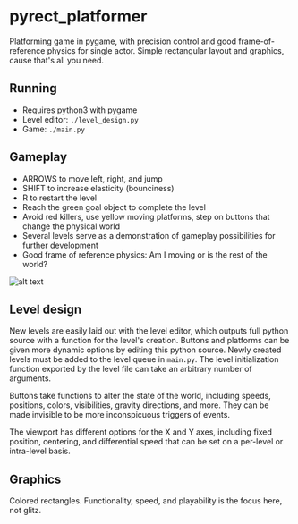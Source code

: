 # pyrect_platformer

Platforming game in pygame, with precision control and good frame-of-reference physics for single actor. Simple rectangular layout and graphics, cause that's all you need.

## Running

+ Requires python3 with pygame
+ Level editor: `./level_design.py`
+ Game: `./main.py`

## Gameplay

+ ARROWS to move left, right, and jump
+ SHIFT to increase elasticity (bounciness)
+ R to restart the level
+ Reach the green goal object to complete the level
+ Avoid red killers, use yellow moving platforms, step on buttons that change the physical world
+ Several levels serve as a demonstration of gameplay possibilities for further development
+ Good frame of reference physics: Am I moving or is the rest of the world?

![alt text](https://github.com/kenanbit/pyrect_platformer/blob/master/screenshot.png "Is the yellow square moving or the grey platforms around it?")

## Level design

New levels are easily laid out with the level editor, which outputs full python source with a function for the level's creation. Buttons and platforms can be given more dynamic options by editing this python source. Newly created levels must be added to the level queue in `main.py`. The level initialization function exported by the level file can take an arbitrary number of arguments. 

Buttons take functions to alter the state of the world, including speeds, positions, colors, visibilities, gravity directions, and more. They can be made invisible to be more inconspicuous triggers of events.

The viewport has different options for the X and Y axes, including fixed position, centering, and differential speed that can be set on a per-level or intra-level basis.

## Graphics
Colored rectangles. Functionality, speed, and playability is the focus here, not glitz.
